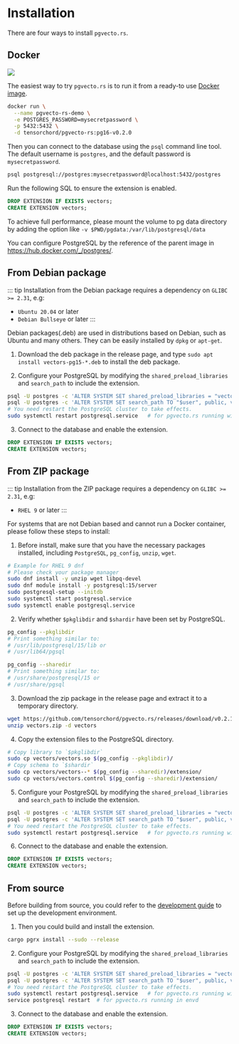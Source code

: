 # Installation

There are four ways to install `pgvecto.rs`.

## Docker

<a href="https://hub.docker.com/r/tensorchord/pgvecto-rs"><img src="https://img.shields.io/docker/pulls/tensorchord/pgvecto-rs" /></a>


The easiest way to try `pgvecto.rs` is to run it from a ready-to use [Docker image](https://hub.docker.com/r/tensorchord/pgvecto-rs).

```sh
docker run \
  --name pgvecto-rs-demo \
  -e POSTGRES_PASSWORD=mysecretpassword \
  -p 5432:5432 \
  -d tensorchord/pgvecto-rs:pg16-v0.2.0
```

Then you can connect to the database using the `psql` command line tool. The default username is `postgres`, and the default password is `mysecretpassword`.

```sh
psql postgresql://postgres:mysecretpassword@localhost:5432/postgres
```

Run the following SQL to ensure the extension is enabled.

```sql
DROP EXTENSION IF EXISTS vectors;
CREATE EXTENSION vectors;
```

To achieve full performance, please mount the volume to pg data directory by adding the option like `-v $PWD/pgdata:/var/lib/postgresql/data`

You can configure PostgreSQL by the reference of the parent image in https://hub.docker.com/_/postgres/.

## From Debian package

::: tip
Installation from the Debian package requires a dependency on `GLIBC >= 2.31`, e.g:
- `Ubuntu 20.04` or later
- `Debian Bullseye` or later
:::

Debian packages(.deb) are used in distributions based on Debian, such as Ubuntu and many others. They can be easily installed by `dpkg` or `apt-get`.

1. Download the deb package in the release page, and type `sudo apt install vectors-pg15-*.deb` to install the deb package.

2. Configure your PostgreSQL by modifying the `shared_preload_libraries` and `search_path` to include the extension.

```sh
psql -U postgres -c 'ALTER SYSTEM SET shared_preload_libraries = "vectors.so"'
psql -U postgres -c 'ALTER SYSTEM SET search_path TO "$user", public, vectors'
# You need restart the PostgreSQL cluster to take effects.
sudo systemctl restart postgresql.service   # for pgvecto.rs running with systemd
```

3. Connect to the database and enable the extension.

```sql
DROP EXTENSION IF EXISTS vectors;
CREATE EXTENSION vectors;
```

## From ZIP package <Badge type="tip" text="since v0.2.1" />

::: tip
Installation from the ZIP package requires a dependency on `GLIBC >= 2.31`, e.g:
- `RHEL 9` or later
:::

For systems that are not Debian based and cannot run a Docker container, please follow these steps to install:

1. Before install, make sure that you have the necessary packages installed, including `PostgreSQL`, `pg_config`, `unzip`, `wget`.

```sh
# Example for RHEL 9 dnf
# Please check your package manager
sudo dnf install -y unzip wget libpq-devel
sudo dnf module install -y postgresql:15/server
sudo postgresql-setup --initdb
sudo systemctl start postgresql.service
sudo systemctl enable postgresql.service
```

2. Verify whether `$pkglibdir` and `$shardir` have been set by PostgreSQL. 

```sh
pg_config --pkglibdir
# Print something similar to:
# /usr/lib/postgresql/15/lib or
# /usr/lib64/pgsql

pg_config --sharedir
# Print something similar to:
# /usr/share/postgresql/15 or
# /usr/share/pgsql
```

3. Download the zip package in the release page and extract it to a temporary directory.

```sh
wget https://github.com/tensorchord/pgvecto.rs/releases/download/v0.2.1/vectors-pg15_x86_64-unknown-linux-gnu_0.2.1.zip -O vectors.zip
unzip vectors.zip -d vectors
```

4. Copy the extension files to the PostgreSQL directory.

```sh
# Copy library to `$pkglibdir`
sudo cp vectors/vectors.so $(pg_config --pkglibdir)/
# Copy schema to `$shardir`
sudo cp vectors/vectors--* $(pg_config --sharedir)/extension/
sudo cp vectors/vectors.control $(pg_config --sharedir)/extension/
```

5. Configure your PostgreSQL by modifying the `shared_preload_libraries` and `search_path` to include the extension.

```sh
psql -U postgres -c 'ALTER SYSTEM SET shared_preload_libraries = "vectors.so"'
psql -U postgres -c 'ALTER SYSTEM SET search_path TO "$user", public, vectors'
# You need restart the PostgreSQL cluster to take effects.
sudo systemctl restart postgresql.service   # for pgvecto.rs running with systemd
```

6. Connect to the database and enable the extension.

```sql
DROP EXTENSION IF EXISTS vectors;
CREATE EXTENSION vectors;
```

## From source

Before building from source, you could refer to the [development guide](/developers/development.md) to set up the development environment.

1. Then you could build and install the extension.

```sh
cargo pgrx install --sudo --release
```

2. Configure your PostgreSQL by modifying the `shared_preload_libraries` and `search_path` to include the extension.

```sh
psql -U postgres -c 'ALTER SYSTEM SET shared_preload_libraries = "vectors.so"'
psql -U postgres -c 'ALTER SYSTEM SET search_path TO "$user", public, vectors'
# You need restart the PostgreSQL cluster to take effects.
sudo systemctl restart postgresql.service   # for pgvecto.rs running with systemd
service postgresql restart  # for pgvecto.rs running in envd
```

3. Connect to the database and enable the extension.

```sql
DROP EXTENSION IF EXISTS vectors;
CREATE EXTENSION vectors;
```
